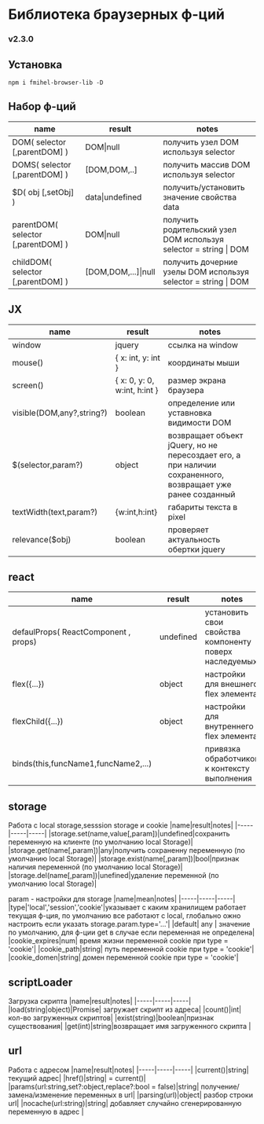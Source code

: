 # Библиотека браузерных ф-ций 
### v2.3.0
## Установка
`npm i fmihel-browser-lib -D`
## Набор ф-ций 
|name|result|notes|
|-----|-----|-----|
|DOM( selector [,parentDOM] )|DOM\|null| получить узел DOM используя selector |
|DOMS( selector [,parentDOM] )|[DOM,DOM,..]| получить массив DOM используя selector|
|$D( obj [,setObj] )|data\|undefined| получить/установить значение свойства data|
|parentDOM( selector [,parentDOM] )|DOM\|null| получить родительский узел DOM используя selector = string \| DOM |
|childDOM( selector [,parentDOM] )|[DOM,DOM,...]\|null| получить дочерние узелы DOM используя selector = string \| DOM |

## JX
|name|result|notes|
|-----|-----|-----|
|window|jquery| ссылка на window |
|mouse()|{ x: int, y: int }| координаты мыши|
|screen()|{ x: 0, y: 0, w:int, h:int }| размер экрана браузера|
|visible(DOM,any?,string?)|boolean| определение или уставновка видимости DOM|
|$(selector,param?)|object| возвращает объект jQuery, но не пересоздает его, а при наличии сохраненного, возвращает уже ранее созданный|
|textWidth(text,param?)|{w:int,h:int}| габариты текста в pixel|
|relevance($obj)|boolean| проверяет актуальность обертки jquery|



## react
|name|result|notes|
|-----|-----|-----|
|defaulProps( ReactComponent , props)|undefined| установить свои свойства компоненту поверх наследуемых|
|flex({...})|object|настройки для внешнего flex элемента|
|flexChild({...})|object|настройки для внутреннего flex элемента|
|binds(this,funcName1,funcName2,...)||привязка обработчиков к контексту выполнения|


## storage
Работа с local storage,sesssion storage и cookie
|name|result|notes|
|-----|-----|-----|
|storage.set(name,value[,param])|undefined|сохранить переменную на клиенте (по умолчанию local Storage)|
|storage.get(name[,param])|any|получить сохраненну переменную  (по умолчанию local Storage)|
|storage.exist(name[,param])|bool|признак наличия переменной  (по умолчанию local Storage)|
|storage.del(name[,param])|unefined|удаление переменной  (по умолчанию local Storage)|

param - настройки для storage
|name|mean|notes|
|-----|-----|-----|
|type|'local','session','cookie'|указывает с каким хранилищем работает текущая ф-ция, по умолчанию все работают с local, глобально ожно настроить если указать storage.param.type='...'|
|default| any | значение по умолчанию, для ф-ции get в случае если переменная не определена|
|cookie_expires|num| время жизни переменной cookie при type = 'cookie'|
|cookie_path|string| путь переменной cookie при type = 'cookie'|
|cookie_domen|string| домен переменной cookie при type = 'cookie'|

## scriptLoader
Загрузка скрипта
|name|result|notes|
|-----|-----|-----|
|load(string\|object)|Promise| загружает скрипт из адреса|
|count()|int|кол-во загруженных скриптов|
|exist(string)|boolean|признак существования|
|get(int)|string|возвращает имя загруженного скрипта |

## url
Работа с адресом
|name|result|notes|
|-----|-----|-----|
|current()|string| текущий адрес|
|href()|string| = current()|
|params(url:string,set?:object,replace?:bool = false)|string| получение/замена/изменение переменных в url|
|parsing(url)|object| разбор строки url|
|nocache(url:string)|string| добавляет случайно сгенерированную переменную в адрес |

